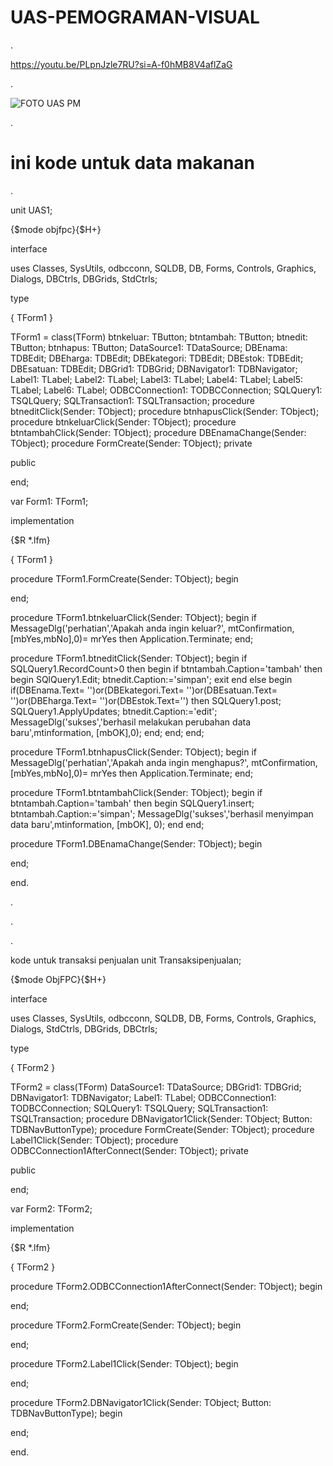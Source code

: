 # UAS-PEMOGRAMAN-VISUAL

.

https://youtu.be/PLpnJzle7RU?si=A-f0hMB8V4aflZaG

.

![FOTO UAS PM](https://github.com/ManurungAlexR/UAS-PEMOGRAMAN-VISUAL/assets/101391579/98f1de7b-b17c-4354-9471-7e28c7d4869e)

.
# ini kode untuk data makanan
.

unit UAS1;

{$mode objfpc}{$H+}

interface

uses
  Classes, SysUtils, odbcconn, SQLDB, DB, Forms, Controls, Graphics, Dialogs,
  DBCtrls, DBGrids, StdCtrls;

type

  { TForm1 }

  TForm1 = class(TForm)
    btnkeluar: TButton;
    btntambah: TButton;
    btnedit: TButton;
    btnhapus: TButton;
    DataSource1: TDataSource;
    DBEnama: TDBEdit;
    DBEharga: TDBEdit;
    DBEkategori: TDBEdit;
    DBEstok: TDBEdit;
    DBEsatuan: TDBEdit;
    DBGrid1: TDBGrid;
    DBNavigator1: TDBNavigator;
    Label1: TLabel;
    Label2: TLabel;
    Label3: TLabel;
    Label4: TLabel;
    Label5: TLabel;
    Label6: TLabel;
    ODBCConnection1: TODBCConnection;
    SQLQuery1: TSQLQuery;
    SQLTransaction1: TSQLTransaction;
    procedure btneditClick(Sender: TObject);
    procedure btnhapusClick(Sender: TObject);
    procedure btnkeluarClick(Sender: TObject);
    procedure btntambahClick(Sender: TObject);
    procedure DBEnamaChange(Sender: TObject);
    procedure FormCreate(Sender: TObject);
  private

  public

  end;

var
  Form1: TForm1;

implementation

{$R *.lfm}

{ TForm1 }

procedure TForm1.FormCreate(Sender: TObject);
begin

end;

procedure TForm1.btnkeluarClick(Sender: TObject);
begin
  if MessageDlg('perhatian','Apakah anda ingin keluar?', mtConfirmation,[mbYes,mbNo],0)= mrYes then
   Application.Terminate;
end;

procedure TForm1.btneditClick(Sender: TObject);
begin
  if SQLQuery1.RecordCount>0 then
  begin
    if btntambah.Caption='tambah' then
    begin
      SQlQuery1.Edit;
      btnedit.Caption:='simpan';
      exit
   end
   else
   begin
    if(DBEnama.Text= '')or(DBEkategori.Text= '')or(DBEsatuan.Text= '')or(DBEharga.Text= '')or(DBEstok.Text='') then
    SQLQuery1.post;
    SQLQuery1.ApplyUpdates;
    btnedit.Caption:='edit';
    MessageDlg('sukses','berhasil melakukan perubahan data baru',mtinformation, [mbOK],0);
   end;
 end;
end;

procedure TForm1.btnhapusClick(Sender: TObject);
begin
  if MessageDlg('perhatian','Apakah anda ingin menghapus?', mtConfirmation,[mbYes,mbNo],0)= mrYes then
   Application.Terminate;
end;

procedure TForm1.btntambahClick(Sender: TObject);
begin
  if btntambah.Caption='tambah' then
  begin
   SQLQuery1.insert;
   btntambah.Caption:='simpan';
   MessageDlg('sukses','berhasil menyimpan data baru',mtinformation, [mbOK], 0);
   end
end;

procedure TForm1.DBEnamaChange(Sender: TObject);
begin

end;

end.

.

.

.

kode untuk transaksi penjualan
unit Transaksipenjualan;

{$mode ObjFPC}{$H+}

interface

uses
  Classes, SysUtils, odbcconn, SQLDB, DB, Forms, Controls, Graphics, Dialogs,
  StdCtrls, DBGrids, DBCtrls;

type

  { TForm2 }

  TForm2 = class(TForm)
    DataSource1: TDataSource;
    DBGrid1: TDBGrid;
    DBNavigator1: TDBNavigator;
    Label1: TLabel;
    ODBCConnection1: TODBCConnection;
    SQLQuery1: TSQLQuery;
    SQLTransaction1: TSQLTransaction;
    procedure DBNavigator1Click(Sender: TObject; Button: TDBNavButtonType);
    procedure FormCreate(Sender: TObject);
    procedure Label1Click(Sender: TObject);
    procedure ODBCConnection1AfterConnect(Sender: TObject);
  private

  public

  end;

var
  Form2: TForm2;

implementation

{$R *.lfm}

{ TForm2 }

procedure TForm2.ODBCConnection1AfterConnect(Sender: TObject);
begin

end;

procedure TForm2.FormCreate(Sender: TObject);
begin

end;

procedure TForm2.Label1Click(Sender: TObject);
begin

end;

procedure TForm2.DBNavigator1Click(Sender: TObject; Button: TDBNavButtonType);
begin

end;

end.
